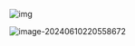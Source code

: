 ![img](https://cdn.jsdelivr.net/gh/sword4869/pic1@main/images/202406102209982.png)

![image-20240610220558672](https://cdn.jsdelivr.net/gh/sword4869/pic1@main/images/202406102207429.png)
